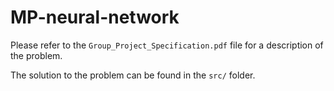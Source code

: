 # MP-neural-network

Please refer to the `Group_Project_Specification.pdf` file for a description of the problem.

The solution to the problem can be found in the `src/` folder.

